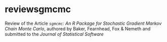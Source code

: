# reviewsgmcmc

Review of the Article *`sgmcmc`: An R Package for Stochastic Gradient Markov Chain Monte Carlo*, authored by Baker, Fearnhead, Fox & Nemeth and submitted to the *Journal of Statistical Software*

